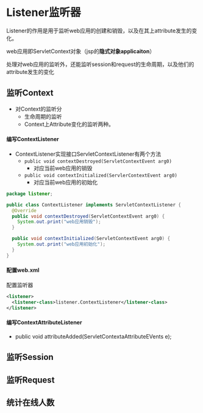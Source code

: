 Listener监听器
===
Listener的作用是用于监听web应用的创建和销毁，以及在其上attribute发生的变化。

web应用即ServletContext对象（jsp的**隐式对象applicaiton**）

处理对web应用的监听外，还能监听session和request的生命周期，以及他们的attribute发生的变化

监听Context
---
- 对Context的监听分
  - 生命周期的监听
  - Context上Attribute变化的监听两种。

#### 编写ContextListener
- ContextListener实现接口ServletContextListener有两个方法
  - `public void contextDestroyed(ServletContextEvent arg0)`
    - 对应当前web应用的销毁
  - `public void contextInitialized(ServlerContextEvent arg0)`
    - 对应当前web应用的初始化

```java
package listener;

public class ContextListener implements ServletContextListener {
  @Override
  public void contextDestroyed(ServletContextEvent arg0) {
    System.out.print("web应用销毁");
  }

  public void contextInitialized(ServletContextEvent arg0) {
    System.out.print("web应用初始化");
  }
}
```

#### 配置web.xml
配置监听器
```xml
<listener>
  <listener-class>listener.ContextListener</listener-class>
</listener>
```
#### 编写ContextAttributeListener
- public void attributeAdded(ServletContextaAttributeEVents e);

监听Session
---


监听Request
---


统计在线人数
---
